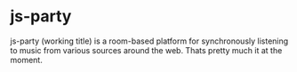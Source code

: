 # js-party 
js-party (working title) is a room-based platform for synchronously listening to music from various sources around the web. 
Thats pretty much it at the moment. 
